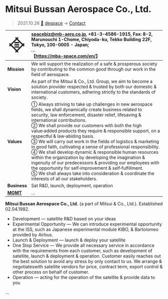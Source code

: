 # Mitsui Bussan Aerospace Co., Ltd.
> 2021.10.26 [🚀](../../index/index.md) [despace](../index.md) → [Contact](../contact.md)

|[![](../f/contact/m/mitsui_bussan_as_logo1_thumb.webp)](../f/contact/m/mitsui_bussan_as_logo1.webp)|<spacebiz@mb-aero.co.jp>, +81-3-4586-1915, Fax: 8-2, Marunouchi 1-Chome, Chiyoda-ku, Tekko Building 22F, Tokyo, 100-0005 - Japan;<br> *…*<br> 【<https://mba-space.com/en/>】|
|:-|:-|
|**Mission**|We will support the realization of a safe & prosperous society by contributing to the common good through our work in the field of aerospace.|
|**Vision**|As part of the Mitsui & Co., Ltd. Group, we aim to become a solution provider respected & trusted by both our domestic & international customers, adhering strictly to the standards of society.|
|**Values**|➀ Always striving to take up challenges in new aerospace fields, we shall dynamically create business related to security, law enforcement, disaster relief, lifesaving & international contributions.<br> ➁ We shall provide our customers with both the high value‑added products they require & responsible support, on a respectful & law‑abiding basis.<br> ➂ We will carry out work in the fields of logistics & marketing in good faith, cultivating a sense of professional responsibility.<br> ➃ We shall develop dynamic & responsible human resources within the organization by developing the imagination & ingenuity of our predecessors & providing our employees with the opportunity for self‑improvement & self‑fulfillment.<br> ➄ We shall always take into consideration & coordinate the interests of all our stakeholders.|
|**Business**|Sat R&D, launch, deployment, operation|
|**[MGMT](../mgmt.md)**|…|

**Mitsui Bussan Aerospace Co., Ltd.** (a part of Mitsui & Co., Ltd.). Established 02.04.1982.

   - Development — satellite R&D based on your ideas
   - Experimental Opportunity — We can introduce experimental opportunity at the ISS, such as Japanese experimental module KIBO, & Bartolomeo provided by Airbus.
   - Launch & Deployment — launch & deploy your satellite
   - One Stop Service — We provide all necessary service in accordance with the requirements from each customer, such as development of satellite, launch & deployment & operation. Customer easily reaches out the best solution to avoid any stress by only contact to us. We arrange & negotiateswith satellite vendors for price, contract term, export control & other process on behalf of customer.
   - Operation — acting for the operation of the satellite & provide data to you

<p style="page-break-after:always"> </p>

…
